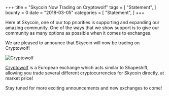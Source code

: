 +++
title = "Skycoin Now Trading on Cryptowolf"
tags = [ "Statement", ]
bounty = 0
date = "2018-03-05"
categories = [ "Statement", ]
+++

Here at Skycoin, one of our top priorities is supporting and expanding our amazing community. 
One of the ways that we show support is to give our community as many options as possible when it comes to exchanges.

We are pleased to announce that Skycoin will now be trading on Cryptowolf!

![Cryptowolf](https://cdn.discordapp.com/attachments/415878438734266373/419260996750934027/SkycoinExchangeListingCryptoWolf.gif)

[Cryptowolf](https://cryptowolf.eu/) is a European exchange which acts similar to Shapeshift, allowing you trade several different cryptocurrencies for Skycoin directly, at market price!

Stay tuned for more exciting announcements and new exchanges to come!
